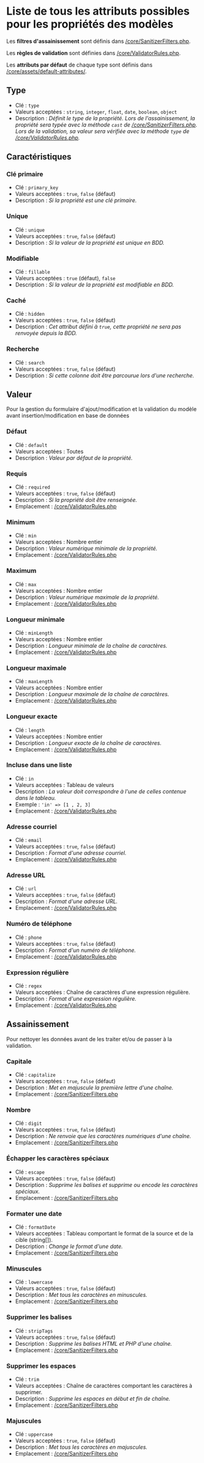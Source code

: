 # Liste de tous les attributs possibles pour les propriétés des modèles

Les **filtres d'assainissement** sont définis dans [/core/SanitizerFilters.php](/core/SanitizerFilters.php).

Les **règles de validation** sont définies dans [/core/ValidatorRules.php](/core/ValidatorRules.php).

Les **attributs par défaut** de chaque type sont définis dans [/core/assets/default-attributes/](/core/assets/default-attributes/).

## Type

- Clé : `type`
- Valeurs acceptées : `string`, `integer`, `float`, `date`, `boolean`, `object`
- Description : _Définit le type de la propriété. Lors de l'assainissement, la propriété sera typée avec la méthode `cast` de [/core/SanitizerFilters.php](/core/SanitizerFilters.php). Lors de la validation, sa valeur sera vérifiée avec la méthode `type` de [/core/ValidatorRules.php](/core/ValidatorRules.php)._

## Caractéristiques

### Clé primaire

- Clé : `primary_key`
- Valeurs acceptées : `true`, `false` (défaut)
- Description : _Si la propriété est une clé primaire._

### Unique

- Clé : `unique`
- Valeurs acceptées : `true`, `false` (défaut)
- Description : _Si la valeur de la propriété est unique en BDD._

### Modifiable

- Clé : `fillable`
- Valeurs acceptées : `true` (défaut), `false`
- Description : _Si la valeur de la propriété est modifiable en BDD._

### Caché

- Clé : `hidden`
- Valeurs acceptées : `true`, `false` (défaut)
- Description : _Cet attribut défini à `true`, cette propriété ne sera pas renvoyée depuis la BDD._

### Recherche

- Clé : `search`
- Valeurs acceptées : `true`, `false` (défaut)
- Description : _Si cette colonne doit être parcourue lors d'une recherche._

## Valeur

Pour la gestion du formulaire d'ajout/modification et la validation du modèle avant insertion/modification en base de données

### Défaut

- Clé : `default`
- Valeurs acceptées : Toutes
- Description : _Valeur par défaut de la propriété._

### Requis

- Clé : `required`
- Valeurs acceptées : `true`, `false` (défaut)
- Description : _Si la propriété doit être renseignée._
- Emplacement : [/core/ValidatorRules.php](/core/ValidatorRules.php)

### Minimum

- Clé : `min`
- Valeurs acceptées : Nombre entier
- Description : _Valeur numérique minimale de la propriété._
- Emplacement : [/core/ValidatorRules.php](/core/ValidatorRules.php)

### Maximum

- Clé : `max`
- Valeurs acceptées : Nombre entier
- Description : _Valeur numérique maximale de la propriété._
- Emplacement : [/core/ValidatorRules.php](/core/ValidatorRules.php)

### Longueur minimale

- Clé : `minLength`
- Valeurs acceptées : Nombre entier
- Description : _Longueur minimale de la chaîne de caractères._
- Emplacement : [/core/ValidatorRules.php](/core/ValidatorRules.php)

### Longueur maximale

- Clé : `maxLength`
- Valeurs acceptées : Nombre entier
- Description : _Longueur maximale de la chaîne de caractères._
- Emplacement : [/core/ValidatorRules.php](/core/ValidatorRules.php)

### Longueur exacte

- Clé : `length`
- Valeurs acceptées : Nombre entier
- Description : _Longueur exacte de la chaîne de caractères._
- Emplacement : [/core/ValidatorRules.php](/core/ValidatorRules.php)

### Incluse dans une liste

- Clé : `in`
- Valeurs acceptées : Tableau de valeurs
- Description : _La valeur doit correspondre à l'une de celles contenue dans le tableau._
- Exemple : `'in' => [1 , 2, 3]`
- Emplacement : [/core/ValidatorRules.php](/core/ValidatorRules.php)

### Adresse courriel

- Clé : `email`
- Valeurs acceptées : `true`, `false` (défaut)
- Description : _Format d'une adresse courriel._
- Emplacement : [/core/ValidatorRules.php](/core/ValidatorRules.php)

### Adresse URL

- Clé : `url`
- Valeurs acceptées : `true`, `false` (défaut)
- Description : _Format d'une adresse URL._
- Emplacement : [/core/ValidatorRules.php](/core/ValidatorRules.php)

### Numéro de téléphone

- Clé : `phone`
- Valeurs acceptées : `true`, `false` (défaut)
- Description : _Format d'un numéro de téléphone._
- Emplacement : [/core/ValidatorRules.php](/core/ValidatorRules.php)

### Expression régulière

- Clé : `regex`
- Valeurs acceptées : Chaîne de caractères d'une expression régulière.
- Description : _Format d'une expression régulière._
- Emplacement : [/core/ValidatorRules.php](/core/ValidatorRules.php)

## Assainissement

Pour nettoyer les données avant de les traiter et/ou de passer à la validation.

### Capitale

- Clé : `capitalize`
- Valeurs acceptées : `true`, `false` (défaut)
- Description : _Met en majuscule la première lettre d'une chaîne._
- Emplacement : [/core/SanitizerFilters.php](/core/SanitizerFilters.php)

### Nombre

- Clé : `digit`
- Valeurs acceptées : `true`, `false` (défaut)
- Description : _Ne renvoie que les caractères numériques d'une chaîne._
- Emplacement : [/core/SanitizerFilters.php](/core/SanitizerFilters.php)

### Échapper les caractères spéciaux

- Clé : `escape`
- Valeurs acceptées : `true`, `false` (défaut)
- Description : _Supprime les balises et supprime ou encode les caractères spéciaux._
- Emplacement : [/core/SanitizerFilters.php](/core/SanitizerFilters.php)

### Formater une date

- Clé : `formatDate`
- Valeurs acceptées : Tableau comportant le format de la source et de la cible (string[]).
- Description : _Change le format d'une date._
- Emplacement : [/core/SanitizerFilters.php](/core/SanitizerFilters.php)

### Minuscules

- Clé : `lowercase`
- Valeurs acceptées : `true`, `false` (défaut)
- Description : _Met tous les caractères en minuscules._
- Emplacement : [/core/SanitizerFilters.php](/core/SanitizerFilters.php)

### Supprimer les balises

- Clé : `stripTags`
- Valeurs acceptées : `true`, `false` (défaut)
- Description : _Supprime les balises HTML et PHP d'une chaîne._
- Emplacement : [/core/SanitizerFilters.php](/core/SanitizerFilters.php)

### Supprimer les espaces

- Clé : `trim`
- Valeurs acceptées : Chaîne de caractères comportant les caractères à supprimer.
- Description : _Supprime les espaces en début et fin de chaîne._
- Emplacement : [/core/SanitizerFilters.php](/core/SanitizerFilters.php)

### Majuscules

- Clé : `uppercase`
- Valeurs acceptées : `true`, `false` (défaut)
- Description : _Met tous les caractères en majuscules._
- Emplacement : [/core/SanitizerFilters.php](/core/SanitizerFilters.php)
